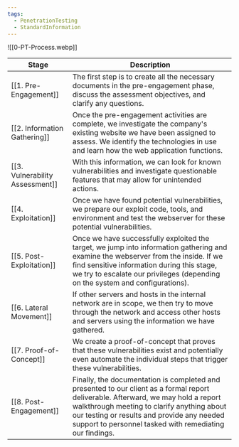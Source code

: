 ```yaml
---
tags:
  - PenetrationTesting
  - StandardInformation
---
```

![[0-PT-Process.webp]]

| **Stage**                       | **Description**                                                                                                                                                                                                                                                                            |
| ------------------------------- | ------------------------------------------------------------------------------------------------------------------------------------------------------------------------------------------------------------------------------------------------------------------------------------------ |
| [[1. Pre-Engagement]]           | The first step is to create all the necessary documents in the pre-engagement phase, discuss the assessment objectives, and clarify any questions.                                                                                                                                         |
| [[2. Information Gathering]]    | Once the pre-engagement activities are complete, we investigate the company's existing website we have been assigned to assess. We identify the technologies in use and learn how the web application functions.                                                                           |
| [[3. Vulnerability Assessment]] | With this information, we can look for known vulnerabilities and investigate questionable features that may allow for unintended actions.                                                                                                                                                  |
| [[4. Exploitation]]             | Once we have found potential vulnerabilities, we prepare our exploit code, tools, and environment and test the webserver for these potential vulnerabilities.                                                                                                                              |
| [[5. Post-Exploitation]]        | Once we have successfully exploited the target, we jump into information gathering and examine the webserver from the inside. If we find sensitive information during this stage, we try to escalate our privileges (depending on the system and configurations).                          |
| [[6. Lateral Movement]]         | If other servers and hosts in the internal network are in scope, we then try to move through the network and access other hosts and servers using the information we have gathered.                                                                                                        |
| [[7. Proof-of-Concept]]         | We create a proof-of-concept that proves that these vulnerabilities exist and potentially even automate the individual steps that trigger these vulnerabilities.                                                                                                                           |
| [[8. Post-Engagement]]          | Finally, the documentation is completed and presented to our client as a formal report deliverable. Afterward, we may hold a report walkthrough meeting to clarify anything about our testing or results and provide any needed support to personnel tasked with remediating our findings. |
